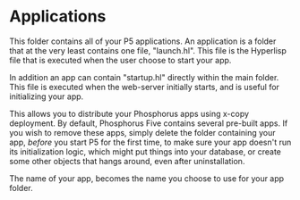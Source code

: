 Applications
========

This folder contains all of your P5 applications. An application is a folder that at the very least
contains one file, "launch.hl". This file is the Hyperlisp file that is executed when the user choose
to start your app.

In addition an app can contain "startup.hl" directly within the main folder. This file is executed
when the web-server initially starts, and is useful for initializing your app.

This allows you to distribute your Phosphorus apps using x-copy deployment.
By default, Phosphorus Five contains several pre-built apps. If you wish to remove these apps,
simply delete the folder containing your app, *before* you start P5 for the first time, to make sure
your app doesn't run its initialization logic, which might put things into your database, or create some
other objects that hangs around, even after uninstallation.

The name of your app, becomes the name you choose to use for your app folder.
